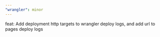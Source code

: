 ```yaml
---
"wrangler": minor
---
```


feat: Add deployment http targets to wrangler deploy logs, and add url to pages deploy logs
